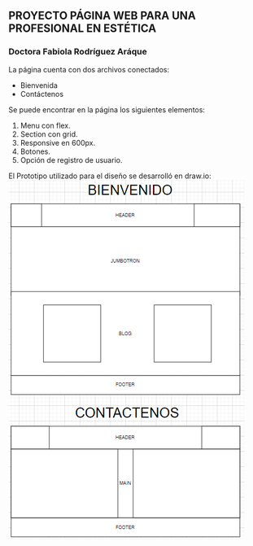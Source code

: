 ## PROYECTO PÁGINA WEB PARA UNA PROFESIONAL EN ESTÉTICA
### Doctora Fabiola Rodríguez Aráque

La página cuenta con dos archivos conectados:
- Bienvenida
- Contáctenos

Se puede encontrar en la página los siguientes elementos:
1. Menu con flex.
2. Section con grid.
3. Responsive en 600px.
4. Botones.
5. Opción de registro de usuario.

El Prototipo utilizado para el diseño se desarrolló en draw.io:
![Prototipo utilizado para el diseño](./images/Prototipo.png)

